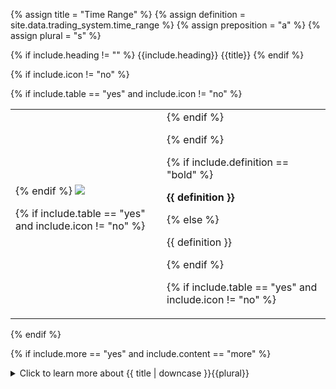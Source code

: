 <!-- TITLE AND DEFINITION starts -->

{% assign title = "Time Range" %}
{% assign definition = site.data.trading_system.time_range %}
{% assign preposition = "a" %}
{% assign plural = "s" %}

<!--------------------------------------------- TITLE AND DEFINITION ends -->

{% if include.heading != "" %}
{{include.heading}} {{title}}
{% endif %}

{% if include.icon != "no" %} 

{% if include.table == "yes" and include.icon != "no" %}
<table class="definitionTable"><tr><td>
{% endif %}

<img src='images/icons/{{include.icon}}{{ title | downcase | replace: " ", "-" }}.png' />

{% if include.table == "yes" and include.icon != "no" %}
</td><td>
{% endif %}

{% endif %}

{% if include.definition == "bold" %}

<strong>{{ definition }}</strong>

{% else %}

{{ definition }}

{% endif %}

{% if include.table == "yes" and include.icon != "no" %}
</td></tr></table>
{% endif %}

{% if include.more == "yes" and include.content == "more" %}
<details class="detailsCollapsible"><summary class="nobr">Click to learn more about {{ title | downcase }}{{plural}}
</summary>
{% endif %}

{% if include.content != "no" %}

<!--------------------------------------------- CONTENT starts -->



<!--------------------------------------------- CONTENT ends -->

{% endif %}

{% if include.more == "yes" and include.content != "more" %}
<details class="detailsCollapsible"><summary class="nobr">Click to learn more about {{ title | downcase }}{{plural}}
</summary>
{% endif %}

{% if include.adding != "" %}

{{include.adding}} Adding {{preposition}} {{title}} Node

<!--------------------------------------------- ADDING starts -->

To add a parameter that may be missing, select *Add Missing Params* on the parameters node menu. 

<!-- ADDING ends -->

{% endif %}

{% if include.configuring != "" %}

{{include.configuring}} Configuring the {{title}}

<!-- CONFIGURING starts -->

Select *Configure Time Range* on the menu to access the configuration. The configuration varies slightly depending on the type of session you are running.

{{include.configuring}}# On Backtesting Sessions

```json
{
"initialDatetime": "2019-09-01T00:00:00.000Z",
"finalDatetime": "2019-09-25T00:00:00.000Z"
}
```

* ```initialDatetime``` is the datetime the session starts at. If you don't set an *initialDatetime* the system's fallback mechanism will try to get it from the parameters defined at the level of the trading system.

* ```finalDatetime``` is the datetime the session finishes at. If you don't set a *finalDatetime* at the level of the testing session or the trading system, then calculations will run until the date there is data available.

{{include.configuring}}# On Paper Trading, Forward Testing and Live Trading Sessions

These sessions always start at the datetime the session is run, therefore, there is no configuration of an initial datetime.

```json
{
"finalDatetime": "2019-09-25T00:00:00.000Z"
}
```

* ```finalDatetime``` is the datetime the session finishes at. If you don't set a *finalDatetime* at the level of the testing session or the trading system, then the session runs for one year.

<!--------------------------------------------- CONFIGURING ends -->

{% endif %}

{% if include.starting != "" %}

{{include.starting}} Starting {{preposition}} {{title}}

<!--------------------------------------------- STARTING starts -->

XXXXXXXXXXXXXXXXXXXXXXXXXXXXXXXXXXXXXXXXXXXXXXXXXXXXXX

<!--------------------------------------------- STARTING ends -->

{% endif %}

{% if include.more == "yes" %}
</details>
{% endif %}